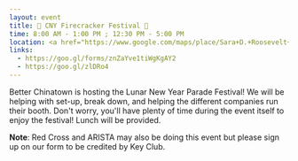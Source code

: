 ```yaml
---
layout: event
title: 🎉 CNY Firecracker Festival 🎉
time: 8:00 AM - 1:00 PM ; 12:30 PM - 5:00 PM
location: <a href="https://www.google.com/maps/place/Sara+D.+Roosevelt+Park/@40.7172308,-73.9958577,17z/data=!4m5!3m4!1s0x89c259864d8c4f5f:0x5f3f7c2ae67cbed0!8m2!3d40.7219959!4d-73.991652">Sarah D. Roosevelt Park</a>, Manhattan
links: 
  - https://goo.gl/forms/znZaYve1tiWgKgAY2
  - https://goo.gl/zlDRo4
---
```

Better Chinatown is hosting the Lunar New Year Parade Festival! We will be helping with set-up, break down, and helping the different companies run their booth. Don't worry, you'll have plenty of time during the event itself to enjoy the festival! Lunch will be provided. 

<b>Note</b>: Red Cross and ARISTA may also be doing this event but please sign up on our form to be credited by Key Club.
